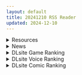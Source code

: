 ```yaml
---
layout: default
title: 20241210 RSS Reader
updated: 2024-12-10
---
```


<details class='content-parent'>
<summary>
Resources
</summary>
<details class='content-child'>
<summary>
<span class='rss-title'> [未知汉化][ゃなぎ] 自称・神絵師ゃなぎの援交おちんぽレポ漫画 その1-6[無修正] </span> <a class='rss-link' href='https://gmgard.com/gm127906' target='_blank'>&nbsp;</a>
<div class='rss-published'> 🕛 20241209 18:57:02</div>
</summary>
<img src="https://static.gmgard.us/Images/upload/96527100257023900.jpg" /><br /><p>又是版权本好像，反正色就完事了</p>
</details>
<details class='content-child'>
<summary>
<span class='rss-title'> [P站ID=45909319][るべゑ/Ruberule] fanbox 至2024年11月[8GB] </span> <a class='rss-link' href='https://gmgard.com/gm127904' target='_blank'>&nbsp;</a>
<div class='rss-published'> 🕛 20241209 18:37:54</div>
</summary>
<img src="https://static.gmgard.us/Images/upload/62611100237538743.jpg" /><br /><p>大就是好，大就是正义！看大雷行大运</p>
</details>
<details class='content-child'>
<summary>
<span class='rss-title'> [白杨汉化组][ぽこたて (バルバル2号)] エッチなヒナがみたいんだが?| 想看下色色的日奈吗 </span> <a class='rss-link' href='https://gmgard.com/gm127903' target='_blank'>&nbsp;</a>
<div class='rss-published'> 🕛 20241209 18:20:53</div>
</summary>
<img src="https://static.gmgard.us/Images/upload/5943100220525862.jpg" /><br /><p>晚睡的孩子有日奈看，想看啊，非常想啊!</p>
</details>
<details class='content-child'>
<summary>
<span class='rss-title'> [3D动漫/4K/无码]Haadxee大师3D/整合2024年11月更新整合[patreon][度盘/3G] </span> <a class='rss-link' href='https://gmgard.com/gm127900' target='_blank'>&nbsp;</a>
<div class='rss-published'> 🕛 20241209 14:40:53</div>
</summary>
<img src="https://p0.picjs.xyz/2019/06/12%E6%9C%884%E6%97%A5-1_1_post_3BcDY15354.gif" /><br /><p>入正：https://www.patreon.com/Haadxee</p>
</details>
<details class='content-child'>
<summary>
<span class='rss-title'> [3D动画/4K/无码]O.N.A大佬/黑丝美少女世妍/[HS2 Chara] TYPE 5[patreon][度盘/10G] </span> <a class='rss-link' href='https://gmgard.com/gm127899' target='_blank'>&nbsp;</a>
<div class='rss-published'> 🕛 20241209 14:40:53</div>
</summary>
<img src="https://p0.picjs.xyz/2019/06/12%E6%9C%885%E6%97%A5_1_post_lvYSK49206.gif" /><br /><p>入正：https://www.patreon.com/ONA_3D/about</p>
</details>
<details class='content-child'>
<summary>
<span class='rss-title'> [3D动画/无码/无修版/2K]kamihikoki_mmd大佬/八月合集[patreon][度盘/2.6G] </span> <a class='rss-link' href='https://gmgard.com/gm127898' target='_blank'>&nbsp;</a>
<div class='rss-published'> 🕛 20241209 14:40:53</div>
</summary>
<img src="https://p0.picjs.xyz/2019/06/12%E6%9C%885%E6%97%A53_1_post_HJipK15916.gif" /><br /><p>入正：https://www.patreon.com/posts/101521378</p>
</details>
<details class='content-child'>
<summary>
<span class='rss-title'> [3D动画/无码/字幕/4K]ADLER大佬/8月作品[fanbox][度盘/3G] </span> <a class='rss-link' href='https://gmgard.com/gm127897' target='_blank'>&nbsp;</a>
<div class='rss-published'> 🕛 20241209 14:40:53</div>
</summary>
<img src="https://p0.picjs.xyz/2019/06/12%E6%9C%888%E6%97%A5_1_post_WU6dB26866.gif" /><br /><p>入正：https://adler.fanbox.cc/</p>
</details>
<details class='content-child'>
<summary>
<span class='rss-title'> [3D/动态/无码/4K] Vamonly大佬/Doggy&Nurse[FANBOX][度盘/344M] </span> <a class='rss-link' href='https://gmgard.com/gm127896' target='_blank'>&nbsp;</a>
<div class='rss-published'> 🕛 20241209 14:40:53</div>
</summary>
<img src="https://p0.picjs.xyz/2019/06/12%E6%9C%888%E6%97%A51_1_post_zRmdm31826.gif" /><br /><p>入正：https://vamonly.fanbox.cc/posts?page=3</p>
</details>
<details class='content-child'>
<summary>
<span class='rss-title'> [2D动画/去码版/超分/补帧/字幕] [桜都字幕组][ばにぃうぉ~か~]~OVAじょしラク!#5 [1.3G] </span> <a class='rss-link' href='https://gmgard.com/gm127891' target='_blank'>&nbsp;</a>
<div class='rss-published'> 🕛 20241209 14:40:53</div>
</summary>
<img src="https://pic.loli23.com/images/2024/12/08/Untitled--Made-with-FlexClip-67.gif" /><br /><p>去码版+补帧版</p>
</details>
<details class='content-child'>
<summary>
<span class='rss-title'> [2DAI超清解码][荻原沙优汉化][あんてきぬすっ] OVA 夢見ル乙女 #2 </span> <a class='rss-link' href='https://gmgard.com/gm127890' target='_blank'>&nbsp;</a>
<div class='rss-published'> 🕛 20241209 14:40:53</div>
</summary>
<img src="https://pic.loli23.com/images/2024/12/08/image-22.png" /><br /><p>【新番动画】NTR寝取【第1.5代新AI超清解码】【1080P】</p>
</details>
<details class='content-child'>
<summary>
<span class='rss-title'> [无修正][Steam官方中文版][LovelyGamesStudios]Cute Honey系列4部合集 </span> <a class='rss-link' href='https://gmgard.com/gm127895' target='_blank'>&nbsp;</a>
<div class='rss-published'> 🕛 20241209 10:00:32</div>
</summary>
<img src="https://p0.picjs.xyz/2019/06/GridArt_20241209_145429373_1_post_ZqyrS3956.jpg" /><br /><p>游戏属性</p>
</details>

</details>
<details class='content-parent'>
<summary>
News
</summary>
<details class='content-child'>
<summary>
<span class='rss-title'> 《流亡黯道2》平衡更新順便停賣「浸血」角色特效，以防角色「脫裝走光」成限制級 </span> <a class='rss-link' href='https://www.4gamers.com.tw/news/detail/68916/poe-2-temporarily-disabled-the-bloodsoaked-character-effect-microtransaction' target='_blank'>&nbsp;</a>
<div class='rss-published'> 🕛 20241209 22:30:01</div>
</summary>
<img src="https://img.4gamers.com.tw/news-image/4ff4eb1a-2bca-4439-9cec-b2a1028e2a96.jpg"/>
商城已下架
</details>

</details>
<details class='content-parent'>
<summary>
DLsite Game Ranking
</summary>
<details class='content-child'>
<summary>
<span class='rss-title'> 「Toilet」 [奶油社] </span> <a class='rss-link' href='https://www.dlsite.com/maniax/work/=/product_id/RJ01300086.html' target='_blank'>&nbsp;</a>
<div class='rss-published'> 🕛 20241210 13:17:00</div>
</summary>
<img src ="http://img.dlsite.jp/modpub/images2/work/doujin/RJ01301000/RJ01300086_img_main.jpg"/><br/>トイレ盗撮シミュレーション
</details>
<details class='content-child'>
<summary>
<span class='rss-title'> 出会い電車:始発駅 [猫語] </span> <a class='rss-link' href='https://www.dlsite.com/maniax/work/=/product_id/RJ01297791.html' target='_blank'>&nbsp;</a>
<div class='rss-published'> 🕛 20241210 13:17:00</div>
</summary>
<img src ="http://img.dlsite.jp/modpub/images2/work/doujin/RJ01298000/RJ01297791_img_main.jpg"/><br/>電車での思いがけない出会い、少女とのひとつひとつのやりとりが心を揺さぶる、甘くてスリリングな出会いの旅。
</details>
<details class='content-child'>
<summary>
<span class='rss-title'> 異世界樹の巫女～魔法のチカラでおさわりHやりたい放題～【Hシーン全解放DLC】 [たわわデリバリー] </span> <a class='rss-link' href='https://www.dlsite.com/maniax/work/=/product_id/RJ01289925.html' target='_blank'>&nbsp;</a>
<div class='rss-published'> 🕛 20241210 13:17:00</div>
</summary>
<img src ="http://img.dlsite.jp/modpub/images2/work/doujin/RJ01290000/RJ01289925_img_main.jpg"/><br/>「異世界樹の巫女～魔法のチカラでおさわりHやりたい放題～」のDLC追加データです。別途「異世界樹の巫女～魔法のチカラでおさわりHやりたい放題～」本編が必要になります。
</details>
<details class='content-child'>
<summary>
<span class='rss-title'> プリンセスナイトリデンプション 魔城の霊薬 [ヤマネコソフト] </span> <a class='rss-link' href='https://www.dlsite.com/maniax/work/=/product_id/RJ01267864.html' target='_blank'>&nbsp;</a>
<div class='rss-published'> 🕛 20241210 13:17:00</div>
</summary>
<img src ="http://img.dlsite.jp/modpub/images2/work/doujin/RJ01268000/RJ01267864_img_main.jpg"/><br/>何度傷つき穢されても決して諦めない――少女は独り魔城へ挑む、呪われし仲間達を救うために 18禁姫騎士探索型横スクロールアクションRPG
</details>
<details class='content-child'>
<summary>
<span class='rss-title'> MazeCave~俺の感覚遮断触手ダンジョン! [東京乳業] </span> <a class='rss-link' href='https://www.dlsite.com/maniax/work/=/product_id/RJ01245835.html' target='_blank'>&nbsp;</a>
<div class='rss-published'> 🕛 20241210 13:17:00</div>
</summary>
<img src ="http://img.dlsite.jp/modpub/images2/work/doujin/RJ01246000/RJ01245835_img_main.jpg"/><br/>感覚遮断トラップでドジな冒険者の魔力を搾り取れ!俺の苗床ダンジョンを作ろう!
</details>

</details>
<details class='content-parent'>
<summary>
DLsite Voice Ranking
</summary>
<details class='content-child'>
<summary>
<span class='rss-title'> メイドのマナちゃんに耳かきしてもらおう [Crescendo] </span> <a class='rss-link' href='https://www.dlsite.com/maniax/work/=/product_id/RJ01293993.html' target='_blank'>&nbsp;</a>
<div class='rss-published'> 🕛 20241210 13:17:02</div>
</summary>
<img src ="http://img.dlsite.jp/modpub/images2/work/doujin/RJ01294000/RJ01293993_img_main.jpg"/><br/>【3DASMR】でお馴染みのマナちゃんの耳かきが沢山!耳かき一回分のオムニバス形式なので気分に合わせて楽しめます。おまけとしてYouTubeにアップされている動画の音声も付いてます。声 棗いつき様
</details>
<details class='content-child'>
<summary>
<span class='rss-title'> ✅12/8まで 早期限定10大特典✅❤️Wロイヤルおま◯こ嫁❤️高貴でおスケベなふたご姫をハメ比べし放題な贅沢ライフ❤️ [桃色みんと] </span> <a class='rss-link' href='https://www.dlsite.com/maniax/work/=/product_id/RJ01268379.html' target='_blank'>&nbsp;</a>
<div class='rss-published'> 🕛 20241210 13:17:02</div>
</summary>
<img src ="http://img.dlsite.jp/modpub/images2/work/doujin/RJ01269000/RJ01268379_img_main.jpg"/><br/>「毎日毎日おせっせおせっせ❤️あなた様専属のおまんこワイフになれるなら本望でございます❤️」魔王を討伐し、ふたご姫を娶る事になった貴方❤️でもお嫁さんとして迎え入れられるのは一人だけと決まっていて…?❤️おスケベで破廉恥なふたご姫をハメ比べしまくる生活が...今、はじまります❤️
</details>
<details class='content-child'>
<summary>
<span class='rss-title'> 【简体中文版】假恋爱小穴按摩 [青春×フェティシズム] </span> <a class='rss-link' href='https://www.dlsite.com/maniax/work/=/product_id/RJ01295050.html' target='_blank'>&nbsp;</a>
<div class='rss-published'> 🕛 20241210 13:17:02</div>
</summary>
<img src ="http://img.dlsite.jp/modpub/images2/work/doujin/RJ01296000/RJ01295050_img_main.jpg"/><br/>即使没有青春也没关系。成年的听众也有权利获得幸福。 这次的按摩担当是一位冷酷神秘的眼镜美少女。有着不符合名校女子学校JK的淫荡身材,会不自觉地挑拨你。 隐藏在眼镜下的"假恋爱"的真相,欢迎您来聆听并体验。
</details>
<details class='content-child'>
<summary>
<span class='rss-title'> 憧れの男装麗人の真琴さんがボクの為に性処理執事♀として就任した日♪【お下品ご奉仕】 [桃色みんと] </span> <a class='rss-link' href='https://www.dlsite.com/maniax/work/=/product_id/RJ01242298.html' target='_blank'>&nbsp;</a>
<div class='rss-published'> 🕛 20241210 13:17:02</div>
</summary>
<img src ="http://img.dlsite.jp/modpub/images2/work/doujin/RJ01243000/RJ01242298_img_main.jpg"/><br/>『それではお坊っちゃま?♪ 教育係による"おチンポ教育"...始めちゃいましょう...?♪』あなた専属の男装執事の七城真琴♪ 中性的な顔立ちに執事らしくスラリとした長身で皆の憧れの麗人♪ 一方で、出るところがしっかりと出てるエロメス体型♪ あなたの性教育係としてのお下品性処理を通じて、本性が暴かれていき...?♪
</details>
<details class='content-child'>
<summary>
<span class='rss-title'> ❤️甘あねメイド❤️「お姉ちゃんが"あまあまちゅっちゅ"してあげる...❤️」 [桃色みんと] </span> <a class='rss-link' href='https://www.dlsite.com/maniax/work/=/product_id/RJ01261681.html' target='_blank'>&nbsp;</a>
<div class='rss-published'> 🕛 20241210 13:17:02</div>
</summary>
<img src ="http://img.dlsite.jp/modpub/images2/work/doujin/RJ01262000/RJ01261681_img_main.jpg"/><br/>お姉ちゃんメイドはボクくん(あなた)の事がだ～いすきっ♪ボクくんの為ならば、添い寝に耳舐めにオナサポだってしてあげますっ♪お手々やお口、そしておま◯こっ♪お姉ちゃんの身体ぜ～んぶを使って、喜んでご奉仕させていただきますっ♪「そう...だってお姉ちゃんは...ボクくん専属の..."お姉ちゃんメイド"なんだから...♪」
</details>

</details>
<details class='content-parent'>
<summary>
DLsite Comic Ranking
</summary>
<details class='content-child'>
<summary>
<span class='rss-title'> 女畜加工プラント 捕らわれたヒーロー・ツインバード加工記録 後編 [超健康屋] </span> <a class='rss-link' href='https://www.dlsite.com/maniax/work/=/product_id/RJ01294019.html' target='_blank'>&nbsp;</a>
<div class='rss-published'> 🕛 20241210 13:17:05</div>
</summary>
<img src ="http://img.dlsite.jp/modpub/images2/work/doujin/RJ01295000/RJ01294019_img_main.jpg"/><br/>様々な女性を捕らえクライアントに都合の良い女畜へと加工する女畜加工プラント。 今回捕らえられた超常の力を持つスーパーヒロイン、ニカとラキは非人道的かつ尊厳を踏みにじる残酷な加工を受け続ける事となる……
</details>
<details class='content-child'>
<summary>
<span class='rss-title'> ダウナー研究者お姉さんにお願いしてえっちなことしてもらう話。 [内臓研究所] </span> <a class='rss-link' href='https://www.dlsite.com/maniax/work/=/product_id/RJ01225571.html' target='_blank'>&nbsp;</a>
<div class='rss-published'> 🕛 20241210 13:17:05</div>
</summary>
<img src ="http://img.dlsite.jp/modpub/images2/work/doujin/RJ01226000/RJ01225571_img_main.jpg"/><br/>ダウナー研究者お姉さんとえっちなことをしよう
</details>
<details class='content-child'>
<summary>
<span class='rss-title'> 憧れの生徒会長が巨乳すぎる件 [Try&方言二人社會] </span> <a class='rss-link' href='https://www.dlsite.com/maniax/work/=/product_id/RJ01299665.html' target='_blank'>&nbsp;</a>
<div class='rss-published'> 🕛 20241210 13:17:05</div>
</summary>
<img src ="http://img.dlsite.jp/modpub/images2/work/doujin/RJ01300000/RJ01299665_img_main.jpg"/><br/>■あらすじ サークル「TRY&方言二人社会」がC104で発売した同人誌。
</details>
<details class='content-child'>
<summary>
<span class='rss-title'> 女畜加工プラント 捕らわれたヒーロー・ツインバード加工記録 前編 [超健康屋] </span> <a class='rss-link' href='https://www.dlsite.com/maniax/work/=/product_id/RJ01222062.html' target='_blank'>&nbsp;</a>
<div class='rss-published'> 🕛 20241210 13:17:05</div>
</summary>
<img src ="http://img.dlsite.jp/modpub/images2/work/doujin/RJ01223000/RJ01222062_img_main.jpg"/><br/>様々な女性を捕らえクライアントに都合の良い女畜へと加工する女畜加工プラント。 今回捕らえられた超常の力を持つスーパーヒロイン、ニカとラキは非人道的かつ尊厳を踏みにじる残酷な加工を受け続ける事となる……
</details>
<details class='content-child'>
<summary>
<span class='rss-title'> 家が湿気過ぎて生えてきた幻覚誘発するキノコを誤食して発情したあとのあれやこれ [捕食少女] </span> <a class='rss-link' href='https://www.dlsite.com/maniax/work/=/product_id/RJ01114389.html' target='_blank'>&nbsp;</a>
<div class='rss-published'> 🕛 20241210 13:17:05</div>
</summary>
<img src ="http://img.dlsite.jp/modpub/images2/work/doujin/RJ01115000/RJ01114389_img_main.jpg"/><br/>これはごく普通すぎて普通でしかない一人の女子大学生の日常ストーリーです。 家の中が湿気てキノコが生えることになり、好奇心からそのキノコを誤って摂取した結果、幻覚を体験します。本文は52ページ。特典のおまけ2枚付きです。
</details>

</details>
